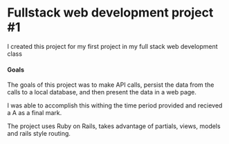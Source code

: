 # Fullstack web development project #1

I created this project for my first project in my full stack web development class

#### Goals
The goals of this project was to make API calls, persist the data from the calls to a local database, and then present the data in a web page. 

I was able to accomplish this withing the time period provided and recieved a A as a final mark.

The project uses Ruby on Rails, takes advantage of partials, views, models and rails style routing.
